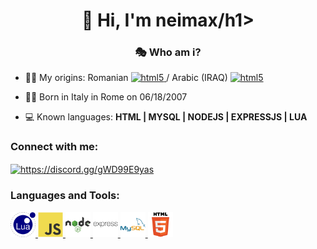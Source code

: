 <h1 align="center">👋 Hi, I'm neimax/h1>
<h3 align="center">🎭 Who am i?</h3>

-  🏴‍☠️ My origins: Romanian <a href="https://github.com/neimax" target="_blank"> <img src="https://upload.wikimedia.org/wikipedia/commons/thumb/7/73/Flag_of_Romania.svg/2000px-Flag_of_Romania.svg.png" alt="html5" width="40" height="40" /> </a> / Arabic (IRAQ) <a href="https://github.com/neimax" target="_blank"> <img src="https://upload.wikimedia.org/wikipedia/commons/thumb/f/f6/Flag_of_Iraq.svg/1280px-Flag_of_Iraq.svg.png" alt="html5" width="40" height="40" /> </a> 

- 👦🏽 Born in Italy in Rome on 06/18/2007

- 💻 Known languages: **HTML | MYSQL | NODEJS | EXPRESSJS | LUA**

<h3 align="left">Connect with me:</h3>
<p align="left">
    <a href="https://discord.gg/gWD99E9yas" target="blank"><img align="center" src="https://raw.githubusercontent.com/rahuldkjain/github-profile-readme-generator/master/src/images/icons/Social/discord.svg" alt="https://discord.gg/gWD99E9yas" height="30" width="40" /></a>
</p>

<h3>Languages and Tools:</h3>
<a href="https://lua.org/" target="_blank"> <img src="https://raw.githubusercontent.com/devicons/devicon/master/icons/lua/lua-original.svg" alt="lua" width="40" height="40" /> </a> 
<a href="https://developer.mozilla.org/en-US/docs/Web/JavaScript" target="_blank"> <img src="https://raw.githubusercontent.com/devicons/devicon/master/icons/javascript/javascript-original.svg" alt="javascript" width="40" height="40" /> </a>                      
<a href="https://nodejs.org" target="_blank"> <img src="https://raw.githubusercontent.com/devicons/devicon/master/icons/nodejs/nodejs-original-wordmark.svg" alt="nodejs" width="40" height="40" /> </a> 
<a href="https://expressjs.com" target="_blank"> <img src="https://raw.githubusercontent.com/devicons/devicon/master/icons/express/express-original-wordmark.svg" alt="express" width="40" height="40" /> </a>
<a href="https://www.mysql.com/" target="_blank"> <img src="https://raw.githubusercontent.com/devicons/devicon/master/icons/mysql/mysql-original-wordmark.svg" alt="mysql" width="40" height="40" /> </a> 
<a href="https://www.w3.org/html/" target="_blank"> <img src="https://raw.githubusercontent.com/devicons/devicon/master/icons/html5/html5-original-wordmark.svg" alt="html5" width="40" height="40" /> </a> 
